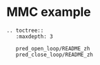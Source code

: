 # MMC example

```{eval-rst}
.. toctree::
   :maxdepth: 3

   pred_open_loop/README_zh
   pred_close_loop/README_zh

```
